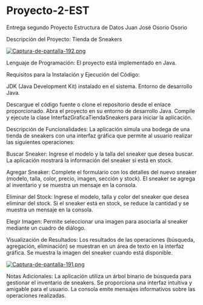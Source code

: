 # Proyecto-2-EST
Entrega segundo Proyecto Estructura de Datos Juan José Osorio Osorio

Descripción del Proyecto: Tienda de Sneakers

[![Captura-de-pantalla-192.png](https://i.postimg.cc/Hk39b023/Captura-de-pantalla-192.png)](https://postimg.cc/18nFQqbN)

Lenguaje de Programación:
El proyecto está implementado en Java.

Requisitos para la Instalación y Ejecución del Código:

JDK (Java Development Kit) instalado en el sistema.
Entorno de desarrollo Java.

Descargue el código fuente o clone el repositorio desde el enlace proporcionado.
Abra el proyecto en su entorno de desarrollo Java.
Compile y ejecute la clase InterfazGraficaTiendaSneakers para iniciar la aplicación.

Descripción de Funcionalidades:
La aplicación simula una bodega de una tienda de sneakers con una interfaz gráfica que permite al usuario realizar las siguientes operaciones:

Buscar Sneaker:
Ingrese el modelo y la talla del sneaker que desea buscar.
La aplicación mostrará la información del sneaker si está en stock.

Agregar Sneaker:
Complete el formulario con los detalles del nuevo sneaker (modelo, talla, color, precio, imagen, sección y stock).
El sneaker se agrega al inventario y se muestra un mensaje en la consola.

Eliminar del Stock:
Ingrese el modelo, talla y color del sneaker que desea eliminar del stock.
Si el sneaker está en stock, se reduce la cantidad y se muestra un mensaje en la consola.

Elegir Imagen:
Permite seleccionar una imagen para asociarla al sneaker mediante un cuadro de diálogo.

Visualización de Resultados:
Los resultados de las operaciones (búsqueda, agregación, eliminación) se muestran en un área de texto en la interfaz gráfica.
Se muestra la imagen del sneaker cuando está disponible.

[![Captura-de-pantalla-191.png](https://i.postimg.cc/Znrrn6n8/Captura-de-pantalla-191.png)](https://postimg.cc/64p712dq)

Notas Adicionales:
La aplicación utiliza un árbol binario de búsqueda para gestionar el inventario de sneakers.
Se proporciona una interfaz intuitiva y amigable para el usuario.
La consola emite mensajes informativos sobre las operaciones realizadas.
